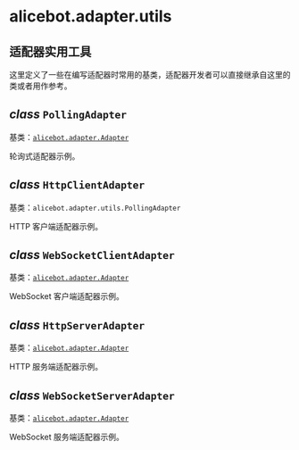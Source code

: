 # alicebot.adapter.utils

## 适配器实用工具

这里定义了一些在编写适配器时常用的基类，适配器开发者可以直接继承自这里的类或者用作参考。


## _class_ `PollingAdapter`

基类：[`alicebot.adapter.Adapter`](README.md#alicebot.adapter.Adapter)

轮询式适配器示例。


## _class_ `HttpClientAdapter`

基类：`alicebot.adapter.utils.PollingAdapter`

HTTP 客户端适配器示例。


## _class_ `WebSocketClientAdapter`

基类：[`alicebot.adapter.Adapter`](README.md#alicebot.adapter.Adapter)

WebSocket 客户端适配器示例。


## _class_ `HttpServerAdapter`

基类：[`alicebot.adapter.Adapter`](README.md#alicebot.adapter.Adapter)

HTTP 服务端适配器示例。


## _class_ `WebSocketServerAdapter`

基类：[`alicebot.adapter.Adapter`](README.md#alicebot.adapter.Adapter)

WebSocket 服务端适配器示例。
